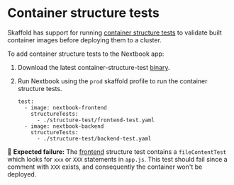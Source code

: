# Container structure tests
Skaffold has support for running [container structure tests](https://skaffold.dev/docs/pipeline-stages/testers/structure/) to validate built container images before deploying them to a cluster.

To add container structure tests to the Nextbook app:

1. Download the latest container-structure-test [binary](https://github.com/GoogleContainerTools/container-structure-test/releases).


2. Run Nextbook using the `prod` skaffold profile to run the container structure tests.

    ```
    test:
      - image: nextbook-frontend
        structureTests:
          - ./structure-test/frontend-test.yaml
      - image: nextbook-backend
        structureTests:
          - ./structure-test/backend-test.yaml
    ```

🚨 **Expected failure:** The [frontend](./frontend-test.yaml) structure test contains a `fileContentTest` which looks for `xxx` or `XXX` statements in `app.js`. This test should fail since a comment with `XXX` exists, and consequently the container won't be deployed.
